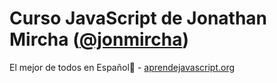 # Curso JavaScript de Jonathan Mircha ([@jonmircha](https://github.com/jonmircha/))
El mejor de todos en Español🤯 - [aprendejavascript.org](https://aprendejavascript.org)
